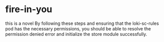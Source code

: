 # fire-in-you
this is a novel
By following these steps and ensuring that the loki-sc-rules pod has the necessary permissions, you should be able to resolve the permission denied error and initialize the store module successfully.
